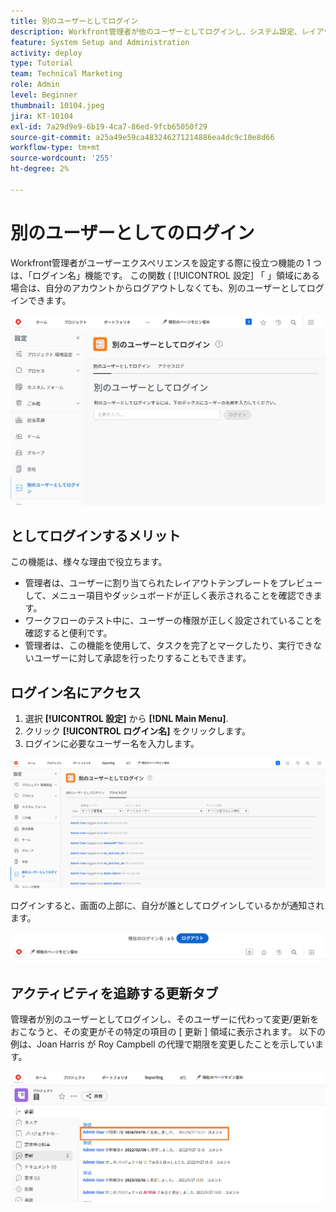 ```yaml
---
title: 別のユーザーとしてログイン
description: Workfront管理者が他のユーザーとしてログインし、システム設定、レイアウトテンプレート、レポートなどをテストする方法について説明します。
feature: System Setup and Administration
activity: deploy
type: Tutorial
team: Technical Marketing
role: Admin
level: Beginner
thumbnail: 10104.jpeg
jira: KT-10104
exl-id: 7a29d9e9-6b19-4ca7-86ed-9fcb65050f29
source-git-commit: a25a49e59ca483246271214886ea4dc9c10e8d66
workflow-type: tm+mt
source-wordcount: '255'
ht-degree: 2%

---
```


# 別のユーザーとしてのログイン

Workfront管理者がユーザーエクスペリエンスを設定する際に役立つ機能の 1 つは、「ログイン名」機能です。 この関数 ( [!UICONTROL 設定] 「 」領域にある場合は、自分のアカウントからログアウトしなくても、別のユーザーとしてログインできます。

![[!UICONTROL ログイン名] ページ内 [!UICONTROL 設定] 領域](assets/admin-fund-log-in-as-1.png)

## としてログインするメリット

この機能は、様々な理由で役立ちます。

* 管理者は、ユーザーに割り当てられたレイアウトテンプレートをプレビューして、メニュー項目やダッシュボードが正しく表示されることを確認できます。
* ワークフローのテスト中に、ユーザーの権限が正しく設定されていることを確認すると便利です。
* 管理者は、この機能を使用して、タスクを完了とマークしたり、実行できないユーザーに対して承認を行ったりすることもできます。

## ログイン名にアクセス

1. 選択 **[!UICONTROL 設定]** から **[!DNL Main Menu]**.
1. クリック **[!UICONTROL ログイン名]** をクリックします。
1. ログインに必要なユーザー名を入力します。

![[!UICONTROL アクセスログ] タブ [!UICONTROL ログイン名] ページ](assets/admin-fund-log-in-as-3.png)

ログインすると、画面の上部に、自分が誰としてログインしているかが通知されます。

![[!UICONTROL 現在、次のユーザーとしてログインしています：] 次のメッセージ： [!DNL Workfront] window](assets/admin-fund-log-in-as-2.png)

## アクティビティを追跡する更新タブ

管理者が別のユーザーとしてログインし、そのユーザーに代わって変更/更新をおこなうと、その変更がその特定の項目の [ 更新 ] 領域に表示されます。 以下の例は、Joan Harris が Roy Campbell の代理で期限を変更したことを示しています。

![セクションを更新](assets/admin-fund-log-in-as-4.png)
